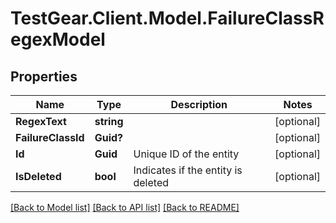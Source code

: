 # TestGear.Client.Model.FailureClassRegexModel

## Properties

Name | Type | Description | Notes
------------ | ------------- | ------------- | -------------
**RegexText** | **string** |  | [optional] 
**FailureClassId** | **Guid?** |  | [optional] 
**Id** | **Guid** | Unique ID of the entity | [optional] 
**IsDeleted** | **bool** | Indicates if the entity is deleted | [optional] 

[[Back to Model list]](../README.md#documentation-for-models) [[Back to API list]](../README.md#documentation-for-api-endpoints) [[Back to README]](../README.md)

